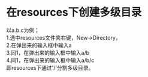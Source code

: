 # 在resources下创建多级目录
以a.b.c为例；   
1.选中resources文件夹右键，New->Directory，   
2.在弹出来的输入框中输入a   
3.同1，在弹出来的输入框中输入a/b     
4.同1，在弹出来的输入框中输入a/b/c   
即resources下通过'/'分割多级目录。  
